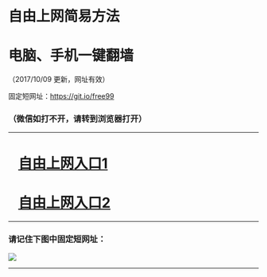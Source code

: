 ﻿# 自由上网简易方法

# 电脑、手机一键翻墙

（2017/10/09 更新，网址有效）

固定短网址：https://git.io/free99

### （微信如打不开，请转到浏览器打开）


***





# &nbsp;&nbsp; <a href="http://ft1784025712.fwq-tz-1001.info/fwqtz01.html?t=100900132223 " target="_blank">自由上网入口1</a>
# &nbsp;&nbsp; <a href="http://ft3160721963.fwq-tz-1002.info/fwqtz02.html?t=10090013358 " target="_blank">自由上网入口2</a>
***

### 请记住下图中固定短网址：

<img src="https://s3-us-west-2.amazonaws.com/fwq-1001/yjfq-20170905okok.png" /> 


***


